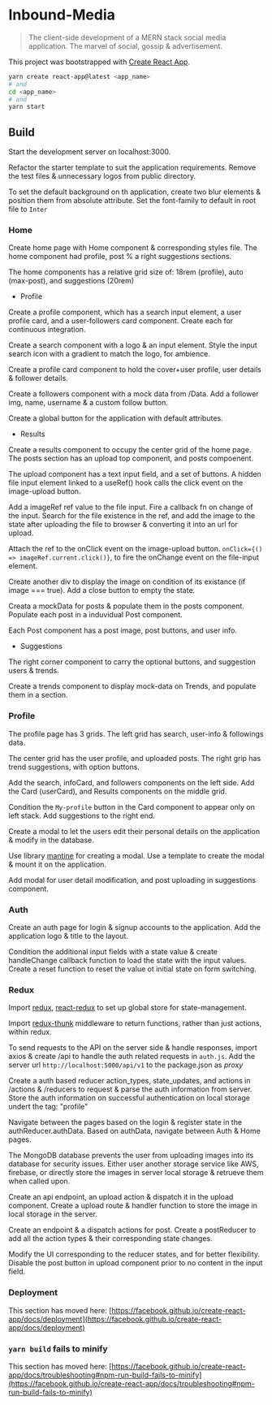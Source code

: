 # Inbound-Media

> The client-side development of a MERN stack social media application. The marvel of social, gossip & advertisement.

This project was bootstrapped with [Create React App](https://github.com/facebook/create-react-app).

```bash
yarn create react-app@latest <app_name>
# and
cd <app_name>
# and
yarn start
```

## Build

Start the development server on localhost:3000.

Refactor the starter template to suit the application requirements. Remove the test files & unnecessary logos from public directory.

To set the default background on th application, create two blur elements & position them from absolute attribute. Set the font-family to default in root file to `Inter`

### Home

Create home page with Home component & corresponding styles file. The home component had profile, post % a right suggestions sections.

The home components has a relative grid size of: 18rem (profile), auto (max-post), and suggestions (20rem)

- Profile

Create a profile component, which has a search input element, a user profile card, and a user-followers card component. Create each for continuous integration.

Create a search component with a logo & an input element. Style the input search icon with a gradient to match the logo, for ambience.

Create a profile card component to hold the cover+user profile, user details & follower details.

Create a followers component with a mock data from /Data. Add a follower img, name, username & a custom follow button.

Create a global button for the application with default attributes.

- Results

Create a results component to occupy the center grid of the home page.
The posts section has an upload top component, and posts compoenent.

The upload component has a text input field, and a set of buttons. A hidden file input element linked to a useRef() hook calls the click event on the image-upload button.

Add a imageRef ref value to the file input. Fire a callback fn on change of the input. Search for the file existence in the ref, and add the image to the state after uploading the file to browser & converting it into an url for upload.

Attach the ref to the onClick event on the image-upload button. `onClick={() => imageRef.current.click()}`, to fire the onChange event on the file-input element.

Create another div to display the image on condition of its existance (if image === true). Add a close button to empty the state.

Creata a mockData for posts & populate them in the posts component. Populate each post in a induvidual Post component.

Each Post component has a post image, post buttons, and user info.

- Suggestions

The right corner component to carry the optional buttons, and suggestion users & trends.

Create a trends component to display mock-data on Trends, and populate them in a section.

### Profile

The profile page has 3 grids. The left grid has search, user-info & followings data.

The center grid has the user profile, and uploaded posts. The right grip has trend suggestions, with option buttons.

Add the search, infoCard, and followers components on the left side. Add the Card (userCard), and Results components on the middle grid.

Condition the `My-profile` button in the Card component to appear only on left stack. Add suggestions to the right end.

Create a modal to let the users edit their personal details on the application & modify in the database.

Use library [mantine](https://mantine.dev/guides/cra/) for creating a modal. Use a template to create the modal & mount it on the application.

Add modal for user detail modification, and post uploading in suggestions component.

### Auth

Create an auth page for login & signup accounts to the application. Add the application logo & title to the layout.

Condition the additional input fields with a state value & create handleChange callback function to load the state with the input values. Create a reset function to reset the value ot initial state on form switching.

### Redux

Import [redux](https://redux.js.org/), [react-redux](https://react-redux.js.org/) to set up global store for state-management.

Import [redux-thunk](https://www.npmjs.com/package/redux-thunk) middleware to return functions, rather than just actions, within redux.

To send requests to the API on the server side & handle responses, import axios & create /api to handle the auth related requests in `auth.js`. Add the server url `http://localhost:5000/api/v1` to the package.json as _proxy_

Create a auth based reducer action_types, state_updates, and actions in /actions & /reducers to request & parse the auth information from server. Store the auth information on successful authentication on local storage undert the tag: "profile"

Navigate between the pages based on the login & register state in the authReducer.authData. Based on authData, navigate between Auth & Home pages.

The MongoDB database prevents the user from uploading images into its database for security issues. Either user another storage service like AWS, firebase, or directly store the images in server local storage & retrueve them when called upon.

Create an api endpoint, an upload action & dispatch it in the upload component. Create a upload route & handler function to store the image in local storage in the server.

Create an endpoint & a dispatch actions for post. Create a postReducer to add all the action types & their corresponding state changes.

Modify the UI corresponding to the reducer states, and for better flexibility. Disable the post button in upload component prior to no content in the input field.



### Deployment

This section has moved here: [https://facebook.github.io/create-react-app/docs/deployment](https://facebook.github.io/create-react-app/docs/deployment)

### `yarn build` fails to minify

This section has moved here: [https://facebook.github.io/create-react-app/docs/troubleshooting#npm-run-build-fails-to-minify](https://facebook.github.io/create-react-app/docs/troubleshooting#npm-run-build-fails-to-minify)
